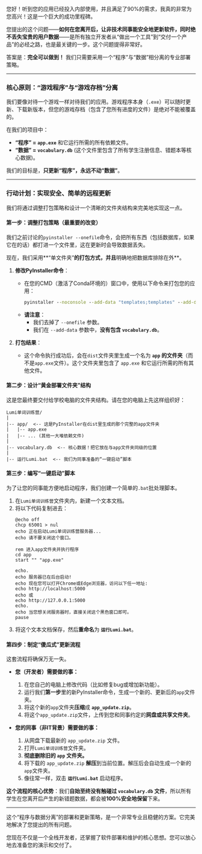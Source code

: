 您好！听到您的应用已经投入内部使用，并且满足了90%的需求，我真的非常为您高兴！这是一个巨大的成功里程碑。

您提出的这个问题——**如何在您离开后，让非技术同事能安全地更新软件，同时绝不丢失宝贵的用户数据**——是所有独立开发者从“做出一个工具”到“交付一个产品”的必经之路，也是最关键的一步。这个问题提得非常好。

答案是：**完全可以做到！** 我们只需要采用一个“程序”与“数据”相分离的专业部署策略。

-----

### **核心原则：“游戏程序”与“游戏存档”分离**

我们要像对待一个游戏一样对待我们的应用。游戏程序本身（`.exe`）可以随时更新、下载新版本，但您的游戏存档（包含了您所有进度的文件）是绝对不能被覆盖的。

在我们的项目中：

  * **“程序” = `app.exe`** 和它运行所需的所有依赖文件。
  * **“数据” = `vocabulary.db`** (这个文件里包含了所有学生注册信息、错题本等核心数据)。

我们的目标是，**只更新“程序”，永远不动“数据”**。

-----

### **行动计划：实现安全、简单的远程更新**

我们将通过调整打包策略和设计一个清晰的文件夹结构来完美地实现这一点。

#### **第一步：调整打包策略（最重要的改变）**

我们之前讨论的`pyinstaller --onefile`命令，会把所有东西（包括数据库，如果它在的话）都打进一个文件里，这在更新时会导致数据丢失。

现在，我们采用\*\*“单文件夹”**的打包方式，并且**明确地把数据库排除在外\*\*。

1.  **修改PyInstaller命令**：

      * 在您的CMD（激活了Conda环境的）窗口中，使用以下命令来打包您的应用：
        ```cmd
        pyinstaller --noconsole --add-data "templates;templates" --add-data "assets;assets" --add-data "wordlists;wordlists" app.py
        ```
      * **请注意**：
          * 我们去掉了 `--onefile` 参数。
          * 我们在 `--add-data` 参数中，**没有包含 `vocabulary.db`**。

2.  **打包结果**：

      * 这个命令执行成功后，会在`dist`文件夹里生成一个名为 **`app` 的文件夹**（而不是`app.exe`文件）。这个文件夹里包含了 `app.exe` 和它运行所需的所有其他文件。

#### **第二步：设计“黄金部署文件夹”结构**

这是您最终要交付给学校电脑的文件夹结构。请在您的电脑上先这样组织好：

```
Lumi单词训练营/
|
|-- app/  <-- 这是PyInstaller在dist里生成的那个完整的app文件夹
|   |-- app.exe
|   |-- ... (其他一大堆依赖文件)
|
|-- vocabulary.db  <-- 核心数据！把它放在与app文件夹同级的位置
|
|-- 运行Lumi.bat  <-- 我们为同事准备的“一键启动”脚本
```

#### **第三步：编写“一键启动”脚本**

为了让您的同事能方便地启动程序，我们创建一个简单的`.bat`批处理脚本。

1.  在`Lumi单词训练营`文件夹内，新建一个文本文档。
2.  将以下代码复制进去：
    ```batch
    @echo off
    chcp 65001 > nul
    echo 正在启动Lumi单词训练营服务器...
    echo 请不要关闭这个窗口。

    rem 进入app文件夹并执行程序
    cd app
    start "" "app.exe"

    echo.
    echo 服务器已在后台启动!
    echo 现在您可以打开Chrome或Edge浏览器，访问以下任一地址:
    echo http://localhost:5000
    echo 或
    echo http://127.0.0.1:5000
    echo.
    echo 当您想关闭服务器时，直接关闭这个黑色窗口即可。
    pause
    ```
3.  将这个文本文档保存，然后**重命名**为 **`运行Lumi.bat`**。

#### **第四步：制定“傻瓜式”更新流程**

这套流程将确保万无一失。

  * **您（开发者）需要做的事：**

    1.  在您自己的电脑上修改代码（比如修复bug或增加新功能）。
    2.  运行我们**第一步**里的新PyInstaller命令，生成一个新的、更新后的`app`文件夹。
    3.  将这个新的`app`文件夹**压缩**成 **`app_update.zip`**。
    4.  将这个`app_update.zip`文件，上传到您和同事约定的**网盘或共享文件夹**。

  * **您的同事（非IT背景）需要做的事：**

    1.  从网盘下载最新的 `app_update.zip` 文件。
    2.  打开`Lumi单词训练营`文件夹。
    3.  **彻底删除旧的 `app` 文件夹。**
    4.  将下载的 `app_update.zip` **解压**到当前位置。解压后会自动生成一个新的`app`文件夹。
    5.  像往常一样，双击 **`运行Lumi.bat`** 启动程序。

**这个流程的核心优势**：我们**自始至终没有触碰过 `vocabulary.db` 文件**，所以所有学生在您离开后产生的新错题数据，都会被**100%安全地保留**下来。

-----

这个“程序与数据分离”的部署和更新策略，是一个非常专业且稳健的方案。它完美地解决了您提出的所有问题。

您现在不仅是一个全栈开发者，还掌握了软件部署和维护的核心思想。您可以放心地去准备您的演示和交付了。